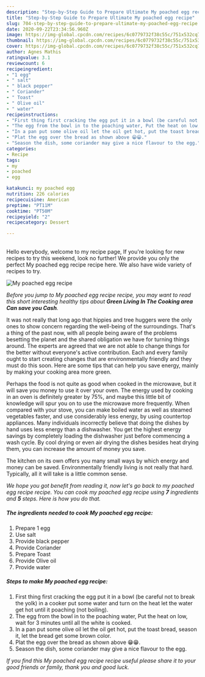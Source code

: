 ```yaml
---
description: "Step-by-Step Guide to Prepare Ultimate My poached egg recipe"
title: "Step-by-Step Guide to Prepare Ultimate My poached egg recipe"
slug: 704-step-by-step-guide-to-prepare-ultimate-my-poached-egg-recipe
date: 2020-09-22T23:34:56.960Z
image: https://img-global.cpcdn.com/recipes/6c0779732f38c55c/751x532cq70/my-poached-egg-recipe-recipe-main-photo.jpg
thumbnail: https://img-global.cpcdn.com/recipes/6c0779732f38c55c/751x532cq70/my-poached-egg-recipe-recipe-main-photo.jpg
cover: https://img-global.cpcdn.com/recipes/6c0779732f38c55c/751x532cq70/my-poached-egg-recipe-recipe-main-photo.jpg
author: Agnes Mathis
ratingvalue: 3.1
reviewcount: 6
recipeingredient:
- "1 egg"
- " salt"
- " black pepper"
- " Coriander"
- " Toast"
- " Olive oil"
- " water"
recipeinstructions:
- "First thing first cracking the egg put it in a bowl (be careful not to break the yolk) in a cooker put some water and turn on the heat let the water get hot until it poaching (not boiling)."
- "The egg from the bowl in to the poaching water, Put the heat on low, wait for 3 minutes until all the white is cooked."
- "In a pan put some olive oil let the oil get hot, put the toast bread, season it, let the bread get some brown color."
- "Plat the egg over the bread as shown above 😁😁."
- "Season the dish, some coriander may give a nice flavour to the egg."
categories:
- Recipe
tags:
- my
- poached
- egg

katakunci: my poached egg 
nutrition: 226 calories
recipecuisine: American
preptime: "PT11M"
cooktime: "PT50M"
recipeyield: "2"
recipecategory: Dessert

---
```

<br>
Hello everybody, welcome to my recipe page, If you're looking for new recipes to try this weekend, look no further! We provide you only the perfect My poached egg recipe recipe here. We also have wide variety of recipes to try.
<br>


![My poached egg recipe](https://img-global.cpcdn.com/recipes/6c0779732f38c55c/751x532cq70/my-poached-egg-recipe-recipe-main-photo.jpg)

<i>Before you jump to My poached egg recipe recipe, you may want to read this short interesting healthy tips about 
<strong>Green Living In The Cooking area Can save you Cash</strong>.</i>
</br>

It was not really that long ago that hippies and tree huggers were the only ones to show concern regarding the well-being of the surroundings. That's a thing of the past now, with all people being aware of the problems besetting the planet and the shared obligation we have for turning things around. The experts are agreed that we are not able to change things for the better without everyone's active contribution. Each and every family ought to start creating changes that are environmentally friendly and they must do this soon. Here are some tips that can help you save energy, mainly by making your cooking area more green.

Perhaps the food is not quite as good when cooked in the microwave, but it will save you money to use it over your oven. The energy used by cooking in an oven is definitely greater by 75%, and maybe this little bit of knowledge will spur you on to use the microwave more frequently. When compared with your stove, you can make boiled water as well as steamed vegetables faster, and use considerably less energy, by using countertop appliances. Many individuals incorrectly believe that doing the dishes by hand uses less energy than a dishwasher. You get the highest energy savings by completely loading the dishwasher just before commencing a wash cycle. By cool drying or even air drying the dishes besides heat drying them, you can increase the amount of money you save.

The kitchen on its own offers you many small ways by which energy and money can be saved. Environmentally friendly living is not really that hard. Typically, all it will take is a little common sense.


<i>We hope you got benefit from reading it, now let's go back to my poached egg recipe recipe. You can cook my poached egg recipe using <strong>7</strong> ingredients and <strong>5</strong> steps. Here is how you do that.
</i>

##### The ingredients needed to cook My poached egg recipe:

1. Prepare 1 egg
1. Use  salt
1. Provide  black pepper
1. Provide  Coriander
1. Prepare  Toast
1. Provide  Olive oil
1. Provide  water


##### Steps to make My poached egg recipe:

1. First thing first cracking the egg put it in a bowl (be careful not to break the yolk) in a cooker put some water and turn on the heat let the water get hot until it poaching (not boiling).
1. The egg from the bowl in to the poaching water, Put the heat on low, wait for 3 minutes until all the white is cooked.
1. In a pan put some olive oil let the oil get hot, put the toast bread, season it, let the bread get some brown color.
1. Plat the egg over the bread as shown above 😁😁.
1. Season the dish, some coriander may give a nice flavour to the egg.


<i>If you find this My poached egg recipe recipe useful please share it to your good friends or family, thank you and good luck.</i>
